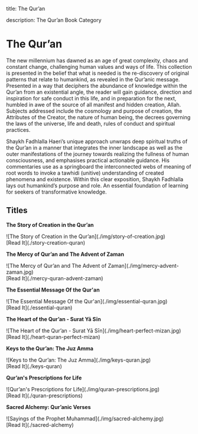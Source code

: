 title: The Qur’an

description: The Qur’an Book Category

# The Qur’an

The new millennium has dawned as an age of great complexity, chaos and constant change, challenging human values and ways of life. This collection is presented in the belief that what is needed is the re-discovery of original patterns that relate to humankind, as revealed in the Qur’anic message. Presented in a way that deciphers the abundance of knowledge within the Qur’an from an existential angle, the reader will gain guidance, direction and inspiration for safe conduct in this life, and in preparation for the next, humbled in awe of the source of all manifest and hidden creation, Allah. Subjects addressed include the cosmology and purpose of creation, the Attributes of the Creator, the nature of human being, the decrees governing the laws of the universe, life and death, rules of conduct and spiritual practices.

Shaykh Fadhlalla Haeri’s unique approach unwraps deep spiritual truths of the Qur’an in a manner that integrates the inner landscape as well as the outer manifestations of the journey towards realizing the fullness of human consciousness, and emphasises practical actionable guidance. His commentaries use as a springboard the interconnected webs of meaning of root words to invoke a tawhidi (unitive) understanding of created phenomena and existence. Within this clear exposition, Shaykh Fadhlalla lays out humankind’s purpose and role. An essential foundation of learning for seekers of transformative knowledge.

## Titles

<div markdown="1" class="card book sidebar center gemoji center-content">

**The Story of Creation in the Qur’an**

<div markdown="2" class="book-image">
![The Story of Creation in the Qur’an](./img/story-of-creation.jpg)
</div>

<div markdown="3" class="book-link">
[Read It](./story-creation-quran)
</div>

</div>

<div markdown="1" class="card book sidebar center gemoji center-content">

**The Mercy of Qur’an and The Advent of Zaman**

<div markdown="2" class="book-image">
![The Mercy of Qur’an and The Advent of Zaman](./img/mercy-advent-zaman.jpg)
</div>

<div markdown="3" class="book-link">
[Read It](./mercy-quran-advent-zaman)
</div>

</div>

<div markdown="1" class="card book sidebar center gemoji center-content">

**The Essential Message Of the Qur'an**

<div markdown="2" class="book-image">
![The Essential Message Of the Qur'an](./img/essential-quran.jpg)
</div>

<div markdown="3" class="book-link">
[Read It](./essential-quran)
</div>

</div>

<div markdown="1" class="card book sidebar center gemoji center-content">

**The Heart of the Qur’an - Surat Yā Sīn**

<div markdown="2" class="book-image">
![The Heart of the Qur’an - Surat Yā Sīn](./img/heart-perfect-mizan.jpg)
</div>

<div markdown="3" class="book-link">
[Read It](./heart-quran-perfect-mizan)
</div>

</div>

<div markdown="1" class="card book sidebar center gemoji center-content">

**Keys to the Qur’an: The Juz Amma**

<div markdown="2" class="book-image">
![Keys to the Qur’an: The Juz Amma](./img/keys-quran.jpg)
</div>

<div markdown="3" class="book-link">
[Read It](./keys-quran)
</div>

</div>

<div markdown="1" class="card book sidebar center gemoji center-content">

**Qur’an's Prescriptions for Life**

<div markdown="2" class="book-image">
![Qur’an's Prescriptions for Life](./img/quran-prescriptions.jpg)
</div>

<div markdown="3" class="book-link">
[Read It](./quran-prescriptions)
</div>

</div>

<div markdown="1" class="card book sidebar center gemoji center-content">

**Sacred Alchemy: Qur’anic Verses**

<div markdown="2" class="book-image">
![Sayings of the Prophet Muhammad](./img/sacred-alchemy.jpg)
</div>

<div markdown="3" class="book-link">
[Read It](./sacred-alchemy)
</div>

</div>


